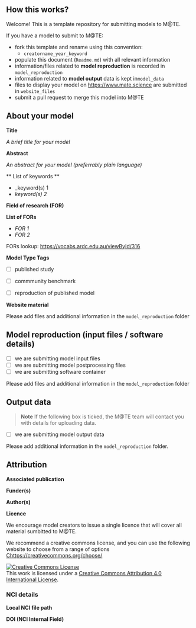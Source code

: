 How this works?
-----

Welcome! This is a template repository for submitting models to M@TE. 

If you have a model to submit to M@TE:

* fork this template and rename using this convention:
  * `creatorname_year_keyword`
* populate this document (`Readme.md`) with all relevant information
* information/files related to __model reproduction__ is recorded in `model_reproduction`
* information related to __model output__ data is kept in`model_data`
* files to display your model on <https://www.mate.science> are submitted in `website_files`
* submit a pull request to merge this model into M@TE

About your model
-----


**Title**

_A brief title for your model_

**Abstract**

_An abstract for your model (preferrably plain language)_

** List of keywords ** 

* _keyword(s) 1
* _keyword(s) 2_

**Field of research (FOR)**

**List of FORs** 
* _FOR 1_
* _FOR 2_

FORs lookup: <https://vocabs.ardc.edu.au/viewById/316>

**Model  Type Tags**

- [ ] published study
- [ ] commmunity benchmark
- [ ] reproduction of published model


**Website material**

Please add files and additional information in the `model_reproduction` folder

Model reproduction (input files / software details)
-----

- [ ] we are submitting model input files
- [ ] we are submitting model postprocessing files
- [ ] we are submitting software container

Please add files and additional information in the `model_reproduction` folder

Output data
-----

> **Note**
> If the following box is ticked, the M@TE team will contact you with details for uploading data.

- [ ] we are submitting model output data

Please add additional information in the `model_reproduction` folder. 


Attribution
-----

**Associated publication**

**Funder(s)**

**Author(s)**

**Licence**

We encourage model creators to issue a single licence that will cover all material sumbitted to M@TE.

We recommend a creative commons license, and you can use the following website to choose from a range of options <Chttps://creativecommons.org/choose/>

<a rel="license" href="http://creativecommons.org/licenses/by/4.0/"><img alt="Creative Commons License" style="border-width:0" src="https://i.creativecommons.org/l/by/4.0/88x31.png" /></a><br />This work is licensed under a <a rel="license" href="http://creativecommons.org/licenses/by/4.0/">Creative Commons Attribution 4.0 International License</a>.


### NCI details

**Local NCI file path**

**DOI (NCI Internal Field)**


